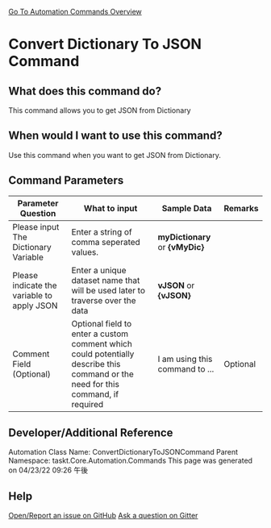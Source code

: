 <!--TITLE: Convert Dictionary To JSON Command -->
<!-- SUBTITLE: a command in the Dictionary Commands group. -->
[Go To Automation Commands Overview](/automation-commands.md)


# Convert Dictionary To JSON Command


## What does this command do?
This command allows you to get JSON from Dictionary


## When would I want to use this command?
Use this command when you want to get JSON from Dictionary.


## Command Parameters
| Parameter Question   	| What to input  	|  Sample Data 	| Remarks  	|
| ---                    | ---               | ---           | ---       |
|Please input The Dictionary Variable|Enter a string of comma seperated values.|**myDictionary** or **{vMyDic}**||
|Please indicate the variable to apply JSON|Enter a unique dataset name that will be used later to traverse over the data|**vJSON** or **{vJSON}**||
|Comment Field (Optional)|Optional field to enter a custom comment which could potentially describe this command or the need for this command, if required|I am using this command to ...|Optional|








## Developer/Additional Reference
Automation Class Name: ConvertDictionaryToJSONCommand
Parent Namespace: taskt.Core.Automation.Commands
This page was generated on 04/23/22 09:26 午後


## Help
[Open/Report an issue on GitHub](https://github.com/saucepleez/taskt/issues/new)
[Ask a question on Gitter](https://gitter.im/taskt-rpa/Lobby)
